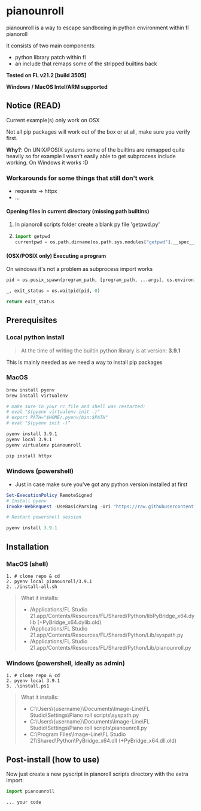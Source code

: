 # pianounroll

pianounroll is a way to escape sandboxing in python
environment within fl pianoroll

It consists of two main components:
- python library patch within fl
- an include that remaps some of the stripped builtins back

**Tested on FL v21.2 [build 3505]**

**Windows / MacOS Intel/ARM supported**

## Notice (READ)

Current example(s) only work on OSX

Not all pip packages will work out of the box or at all, 
make sure you verify first.

**Why?**: On UNIX/POSIX systems some of the builtins are remapped
quite heavily so for example I wasn't easily able to get
subprocess include working. On Windows it works :D

### Workarounds for some things that still don't work

* requests -> httpx
* ...

#### Opening files in current directory (missing path builtins)

1. 	In pianoroll scripts folder create a blank py file 'getpwd.py'
2. 
	```py
	import getpwd
	currentpwd = os.path.dirname(os.path.sys.modules["getpwd"].__spec__.origin)
	```

#### (OSX/POSIX only) Executing a program

On windows it's not a problem as subprocess import works
```py
pid = os.posix_spawn(program_path, [program_path, ...args], os.environ)

_, exit_status = os.waitpid(pid, 0)

return exit_status
```

## Prerequisites

### Local python install

> At the time of writing the builtin python library
is at version: **3.9.1**

This is mainly needed as we need a way 
to install pip packages

### MacOS

```sh
brew install pyenv
brew install virtualenv

# make sure in your rc file and shell was restarted:
# eval "$(pyenv virtualenv-init -)"
# export PATH="$HOME/.pyenv/bin:$PATH"
# eval "$(pyenv init -)"

pyenv install 3.9.1
pyenv local 3.9.1
pyenv virtualenv pianounroll

pip install httpx
```

### Windows (powershell)

* Just in case make sure you've got any python version installed at first

```ps1
Set-ExecutionPolicy RemoteSigned
# Install pyenv
Invoke-WebRequest -UseBasicParsing -Uri "https://raw.githubusercontent.com/pyenv-win/pyenv-win/master/pyenv-win/install-pyenv-win.ps1" -OutFile "./install-pyenv-win.ps1"; &"./install-pyenv-win.ps1"

# Restart powershell session

pyenv install 3.9.1
```

## Installation

### MacOS (shell)

```
1. # clone repo & cd
2. pyenv local pianounroll/3.9.1
2. ./install-all.sh
```

> What it installs:
> - /Applications/FL Studio 21.app/Contents/Resources/FL/Shared/Python/libPyBridge_x64.dylib (+PyBridge_x64.dylib.old)
> - /Applications/FL Studio 21.app/Contents/Resources/FL/Shared/Python/Lib/syspath.py
> - /Applications/FL Studio 21.app/Contents/Resources/FL/Shared/Python/Lib/pianounroll.py

### Windows (powershell, ideally as admin)

```
1. # clone repo & cd
2. pyenv local 3.9.1
3. .\install.ps1
```

> What it installs:
> - C:\Users\\{username}\Documents\Image-Line\FL Studio\Settings\Piano roll scripts\syspath.py
> - C:\Users\\{username}\Documents\Image-Line\FL Studio\Settings\Piano roll scripts\pianounroll.py
> - C:\Program Files\Image-Line\FL Studio 21\Shared\Python\PyBridge_x64.dll (+PyBridge_x64.dll.old)

## Post-install (how to use)

Now just create a new pyscript in pianoroll scripts directory with the extra import:

```py
import pianounroll

... your code
```